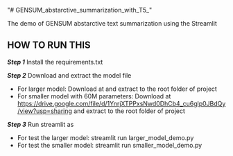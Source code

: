 "# GENSUM_abstarctive_summarization_with_T5_"

The demo of GENSUM abstarctive text summarization using the Streamlit

## HOW TO RUN THIS

***Step 1*** Install the requirements.txt

***Step 2*** Download and extract the model file 

* For larger model: Download at  and extract to the root folder of project
* For smaller model with 60M parameters: Download at https://drive.google.com/file/d/1YnrjXTPPxsNwd0DhCb4_cu6glp0JBdQy/view?usp=sharing and extract to the root folder of project

***Step 3*** Run streamlit as

* For test the larger model: streamlit run larger_model_demo.py
* For test the smaller model: streamlit run smaller_model_demo.py
